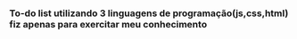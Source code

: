 ### To-do list utilizando 3 linguagens de programação(js,css,html) fiz apenas para exercitar meu conhecimento
